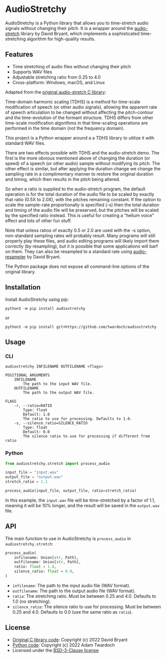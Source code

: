 # AudioStretchy

AudioStretchy is a Python library that allows you to time-stretch audio signals without changing their pitch. It is a wrapper around the [audio-stretch](https://github.com/dbry/audio-stretch) library by David Bryant, which implements a sophisticated time-stretching algorithm for high-quality results. 

## Features

- Time stretching of audio files without changing their pitch
- Supports WAV files
- Adjustable stretching ratio from 0.25 to 4.0
- Cross-platform: Windows, macOS, and Linux

Adapted from the [original audio-stretch C library](https://github.com/dbry/audio-stretch): 

Time-domain harmonic scaling (TDHS) is a method for time-scale
modification of speech (or other audio signals), allowing the apparent
rate of speech articulation to be changed without affecting the
pitch-contour and the time-evolution of the formant structure. TDHS
differs from other time-scale modification algorithms in that
time-scaling operations are performed in the time domain (not the
frequency domain).

This project is a Python wrapper around a a TDHS library to utilize it with standard WAV files. 

There are two effects possible with TDHS and the audio-stretch demo. The
first is the more obvious mentioned above of changing the duration (or
speed) of a speech (or other audio) sample without modifying its pitch.
The other effect is similar, but after applying the duration change we
change the sampling rate in a complimentary manner to restore the original
duration and timing, which then results in the pitch being altered.

So when a ratio is supplied to the audio-stretch program, the default
operation is for the total duration of the audio file to be scaled by
exactly that ratio (0.5X to 2.0X), with the pitches remaining constant.
If the option to scale the sample-rate proportionally is specified (-s)
then the total duration and timing of the audio file will be preserved,
but the pitches will be scaled by the specified ratio instead. This is
useful for creating a "helium voice" effect and lots of other fun stuff.

Note that unless ratios of exactly 0.5 or 2.0 are used with the -s option,
non-standard sampling rates will probably result. Many programs will still
properly play these files, and audio editing programs will likely import
them correctly (by resampling), but it is possible that some applications
will barf on them. They can also be resampled to a standard rate using
[audio-resampler](https://github.com/dbry/audio-resampler) by David Bryant. 

The Python package does not expose all command-line options of the original library. 

## Installation

Install AudioStretchy using pip:

```
python3 -m pip install audiostretchy
```

or

```
python3 -m pip install git+https://github.com/twardoch/audiostretchy
```

## Usage

### CLI

```
audiostretchy INFILENAME OUTFILENAME <flags>

POSITIONAL ARGUMENTS
    INFILENAME
        The path to the input WAV file.
    OUTFILENAME
        The path to the output WAV file.

FLAGS
    -r, --ratio=RATIO
        Type: float
        Default: 1.0
        The ratio to use for processing. Defaults to 1.0.
    -s, --silence_ratio=SILENCE_RATIO
        Type: float
        Default: 0.0
        The silence ratio to use for processing if different from ratio
```

### Python

```python
from audiostretchy.stretch import process_audio

input_file = "input.wav"
output_file = "output.wav"
stretch_ratio = 1.1

process_audio(input_file, output_file, ratio=stretch_ratio)
```

In this example, the `input.wav` file will be time-stretched by a factor of 1.1, meaning it will be 10% longer, and the result will be saved in the `output.wav` file.

## API

The main function to use in AudioStretchy is `process_audio` in `audiostretchy.stretch`:

```python
process_audio(
    infilename: Union[str, Path],
    outfilename: Union[str, Path],
    ratio: float = 1.0,
    silence_ratio: float = 0.0,
)
```

- `infilename`: The path to the input audio file (WAV format).
- `outfilename`: The path to the output audio file (WAV format).
- `ratio`: The stretching ratio. Must be between 0.25 and 4.0. Defaults to 1.0 (no stretching).
- `silence_ratio`: The silence ratio to use for processing. Must be between 0.25 and 4.0. Defaults to 0.0 (use the same ratio as `ratio`).

## License

- [Original C library code](https://github.com/dbry/audio-stretch): Copyright (c) 2022 David Bryant
- [Python code](https://github.com/twardoch/audiostretchy): Copyright (c) 2022 Adam Twardoch
- Licensed under the [BSD-3-Clause license](./LICENSE.txt)
